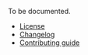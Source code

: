 To be documented.
   * [License](LICENSE.md)
   * [Changelog](CHANGELOG.md)
   * [Contributing guide](CONTRIBUTING.md)
